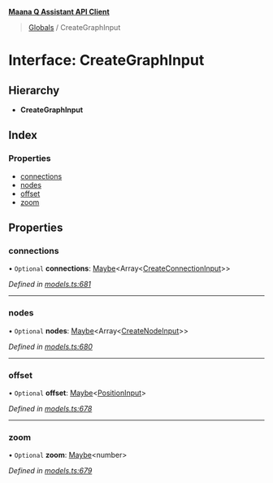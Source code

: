 **[Maana Q Assistant API Client](../README.md)**

> [Globals](../README.md) / CreateGraphInput

# Interface: CreateGraphInput

## Hierarchy

* **CreateGraphInput**

## Index

### Properties

* [connections](creategraphinput.md#connections)
* [nodes](creategraphinput.md#nodes)
* [offset](creategraphinput.md#offset)
* [zoom](creategraphinput.md#zoom)

## Properties

### connections

• `Optional` **connections**: [Maybe](../README.md#maybe)\<Array\<[CreateConnectionInput](createconnectioninput.md)>>

*Defined in [models.ts:681](https://github.com/maana-io/q-assistant-client/blob/develop/src/models.ts#L681)*

___

### nodes

• `Optional` **nodes**: [Maybe](../README.md#maybe)\<Array\<[CreateNodeInput](createnodeinput.md)>>

*Defined in [models.ts:680](https://github.com/maana-io/q-assistant-client/blob/develop/src/models.ts#L680)*

___

### offset

• `Optional` **offset**: [Maybe](../README.md#maybe)\<[PositionInput](positioninput.md)>

*Defined in [models.ts:678](https://github.com/maana-io/q-assistant-client/blob/develop/src/models.ts#L678)*

___

### zoom

• `Optional` **zoom**: [Maybe](../README.md#maybe)\<number>

*Defined in [models.ts:679](https://github.com/maana-io/q-assistant-client/blob/develop/src/models.ts#L679)*
